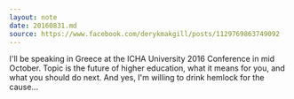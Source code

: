 ```yaml
---
layout: note
date: 20160831.md
source: https://www.facebook.com/derykmakgill/posts/1129769863749092
---
```


I'll be speaking in Greece at the ICHA University 2016 Conference in mid October. Topic is the future of higher education, what it means for you, and what you should do next. And yes, I'm willing to drink hemlock for the cause...
